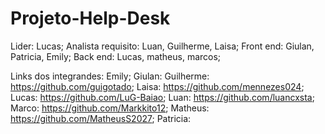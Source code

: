 # Projeto-Help-Desk

Lider:
     Lucas; 
Analista requisito:
        Luan, Guilherme, Laisa; 
Front end:
       Giulan, Patricia, Emily;
Back end:
       Lucas, matheus, marcos;

Links dos integrandes:
     Emily;
     Giulan:
     Guilherme: 
          https://github.com/guigotado;
     Laisa:
          https://github.com/mennezes024;
     Lucas: 
          https://github.com/LuG-Baiao;
     Luan: 
          https://github.com/luancxsta;
     Marco:
          https://github.com/Markkito12;
     Matheus: 
          https://github.com/MatheusS2027;
     Patricia: 
     
